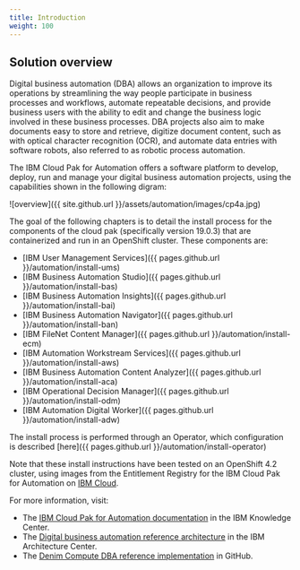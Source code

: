 ```yaml
---
title: Introduction
weight: 100
---
```


## Solution overview 

Digital business automation (DBA) allows an organization to improve its operations by streamlining the way people participate in business processes and workflows, automate repeatable decisions, and provide business users with the ability to edit and change the business logic involved in these business processes. DBA projects also aim to make documents easy to store and retrieve, digitize document content, such as with optical character recognition (OCR), and automate data entries with software robots, also referred to as robotic process automation.

The IBM Cloud Pak for Automation offers a software platform to develop, deploy, run and manage your digital business automation projects, using the capabilities shown in the following digram: 

![overview]({{ site.github.url }}/assets/automation/images/cp4a.jpg)

The goal of the following chapters is to detail the install process for the components of the cloud pak (specifically version 19.0.3) that are containerized and run in an OpenShift cluster.
These components are:

- [IBM User Management Services]({{ pages.github.url }}/automation/install-ums)
- [IBM Business Automation Studio]({{ pages.github.url }}/automation/install-bas)
- [IBM Business Automation Insights]({{ pages.github.url }}/automation/install-bai)
- [IBM Business Automation Navigator]({{ pages.github.url }}/automation/install-ban)
- [IBM FileNet Content Manager]({{ pages.github.url }}/automation/install-ecm)
- [IBM Automation Workstream Services]({{ pages.github.url }}/automation/install-aws)
- [IBM Business Automation Content Analyzer]({{ pages.github.url }}/automation/install-aca)
- [IBM Operational Decision Manager]({{ pages.github.url }}/automation/install-odm)
- [IBM Automation Digital Worker]({{ pages.github.url }}/automation/install-adw)

The install process is performed through an Operator, which configuration is described [here]({{ pages.github.url }}/automation/install-operator)

Note that these install instructions have been tested on an OpenShift 4.2 cluster, using images from the Entitlement Registry for the IBM Cloud Pak for Automation on [IBM Cloud](https://cloud.ibm.com/catalog/content/ibm-cp-automation-f8084c28-d609-4a7a-bfb7-569e79cb9e72-global).

For more information, visit:
- The [IBM Cloud Pak for Automation documentation](https://www.ibm.com/support/knowledgecenter/en/SSYHZ8_19.0.x/welcome/kc_welcome_dba_distrib.html) in the IBM Knowledge Center.
- The [Digital business automation reference architecture](https://www.ibm.com/cloud/garage/architectures/dba/reference-architecture) in the IBM Architecture Center.
- The [Denim Compute DBA reference implementation](https://github.com/ibm-cloud-architecture/denim-compute) in GitHub.
